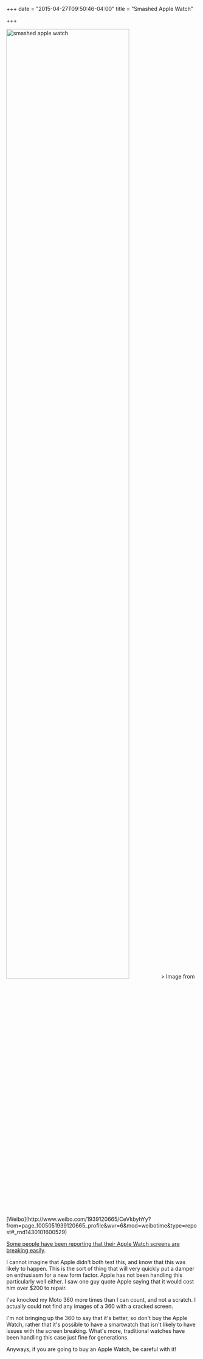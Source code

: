 +++
date = "2015-04-27T09:50:46-04:00"
title = "Smashed Apple Watch"

+++

<img alt="smashed apple watch" width="80%" src="https://s3.amazonaws.com/ejf3-public/hosted_files/ejf_io/smash_watch.jpg"/>
> Image from [Weibo](http://www.weibo.com/1939120665/CeVkbyhYy?from=page_1005051939120665_profile&wvr=6&mod=weibotime&type=repost#_rnd1430101600529)

[Some people have been reporting that their Apple Watch screens are breaking easily](http://mashable.com/2015/04/26/smashed-apple-watch-gallery).

I cannot imagine that Apple didn't both test this, and know that this was likely to happen. This is the sort of thing that will very quickly put a damper on enthusiasm for a new form factor. Apple has not been handling this particularly well either. I saw one guy quote Apple saying that it would cost him over $200 to repair.

I've knocked my Moto 360 more times than I can count, and not a scratch. I actually could not find any images of a 360 with a cracked screen.

I'm not bringing up the 360 to say that it's better, so don't buy the Apple Watch, rather that it's possible to have a smartwatch that isn't likely to have issues with the screen breaking. What's more, traditional watches have been handling this case just fine for generations.

Anyways, if you are going to buy an Apple Watch, be careful with it!
